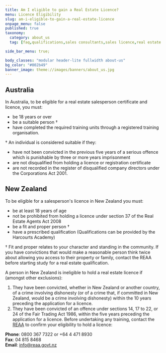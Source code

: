 ```yaml
---
title: Am I eligible to gain a Real Estate Licence?
menu: Licence Eligibility
slug: am-i-eligible-to-gain-a-real-estate-licence
onpage_menu: false
published: true
taxonomy:
  category: about_us
  tag: [faq,qualifications,sales consultants,sales licence,real estate licence,sales]

side_bar_menu: true;

body_classes: "modular header-lite fullwidth about-us"
bg_color: "#002b49"
banner_image: theme://images/banners/about_us.jpg
---
```


## Australia
In Australia, to be eligible for a real estate salesperson certificate and licence, you must:

- be 18 years or over
- be a suitable person †
- have completed the required training units through a registered training organisation.

† An individual is considered suitable if they:

- have not been convicted in the previous five years of a serious offence which is punishable by three or more years imprisonment
- are not disqualified from holding a licence or registration certificate
- are not recorded in the register of disqualified company directors under the Corporations Act 2001.

## New Zealand
To be eligible for a salesperson's licence in New Zealand you must:

- be at least 18 years of age
- not be prohibited from holding a licence under section 37 of the Real Estate Agents Act 2008
- be a fit and proper person †
- have a prescribed qualification (Qualifications can be provided by the Harcourts Academy)

† Fit and proper relates to your character and standing in the community. If you have convictions that would make a reasonable person think twice about allowing you access to their property or family, contact the REAA before starting study for a real estate qualification.

A person in New Zealand is ineligible to hold a real estate licence if (amongst other exclusions):

1. They have been convicted, whether in New Zealand or another country, of a crime involving dishonesty (or of a crime that, if committed in New Zealand, would be a crime involving dishonesty) within the 10 years preceding the application for a licence.
2. They have been convicted of an offence under sections 14, 17 to 22, or 24 of the Fair Trading Act 1986, within the five years preceding the application for a licence.
Before undertaking any training, contact the [REAA](http://www.reaa.govt.nz/) to confirm your eligibility to hold a licence:

**Phone**: 0800 367 7322 or +64 4 471 8930  
**Fax**:      04 815 8468  
**Email**:   [info@reaa.govt.nz](mailto:info@reaa.govt.nz)
